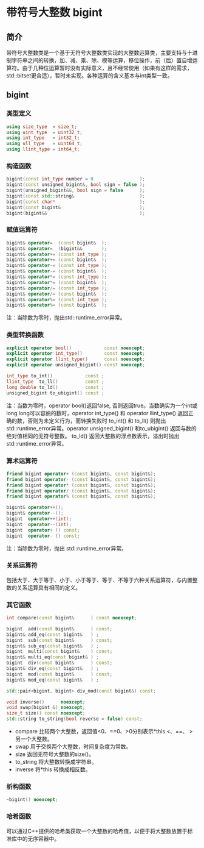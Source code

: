 # 带符号大整数 bigint

## 简介 
带符号大整数类是一个基于无符号大整数类实现的大整数运算类，主要支持与十进制字符串之间的转换，加、减、乘、除、模等运算，移位操作，前（后）置自增运算符。由于几种位运算暂时没有实际意义，且不经常使用（如果有这样的需求，std::bitset更合适），暂时未实现。各种运算的含义基本与int类型一致。

## bigint

### 类型定义
```cpp
using size_type  = size_t;
using uint_type  = uint32_t;
using int_type   = int32_t;
using ull_type   = uint64_t;
using llint_type = int64_t;
```

### 构造函数
```cpp
bigint(const int_type number = 0                 );
bigint(const unsigned_bigint&, bool sign = false );
bigint(unsigned_bigint&&, bool sign = false      );
bigint(const std::string&                        );
bigint(const char*                               );
bigint(const bigint&                             );
bigint(bigint&&                                  );
```

### 赋值运算符
```cpp
bigint& operator=  (const bigint&  );
bigint& operator=  (bigint&&       );
bigint& operator+= (const int_type );
bigint& operator+= (const bigint&  );
bigint& operator-= (const int_type );
bigint& operator-= (const bigint&  );
bigint& operator*= (const int_type );
bigint& operator*= (const bigint&  );
bigint& operator/= (const int_type );
bigint& operator/= (const bigint&  );
bigint& operator%= (const int_type );
bigint& operator%= (const bigint&  );
```
注：当除数为零时，抛出std::runtime_error异常。

### 类型转换函数
```cpp
explicit operator bool()            const noexcept;
explicit operator int_type()        const noexcept;
explicit operator llint_type()      const noexcept;
explicit operator unsigned_bigint() const noexcept;

int_type to_int()            const ;
llint_type  to_ll()          const ;
long double to_ld()          const ;
unsigned_bigint to_ubigint() const ;
```
注：当数为零时，operator bool()返回false, 否则返回true。当数确实为一个int或long long可以容纳的数时，operator int_type() 和 operator llint_type() 返回正确的数，否则为未定义行为，而转换失败时 to_int() 和 to_ll() 则抛出std::runtime_error异常。operator unsigned_bigint() 和to_ubigint() 返回与数的绝对值相同的无符号整数。 to_ld() 返回大整数的浮点数表示，溢出时抛出 std::runtime_error异常。

### 算术运算符
```cpp
friend bigint operator+ (const bigint&, const bigint&);
friend bigint operator- (const bigint&, const bigint&);
friend bigint operator* (const bigint&, const bigint&);
friend bigint operator/ (const bigint&, const bigint&);
friend bigint operator% (const bigint&, const bigint&);

bigint& operator++();
bigint& operator--();
bigint  operator++(int);
bigint  operator--(int);
bigint  operator+ () const;
bigint  operator- () const;
```
注：当除数为零时，抛出 std::runtime_error异常。

### 关系运算符
包括大于、大于等于、小于、小于等于、等于、不等于六种关系运算符，与内置整数的关系运算具有相同的定义。

### 其它函数
```cpp
int compare(const bigint&      ) const noexcept;

bigint  add(const bigint&      ) const;
bigint& add_eq(const bigint&   ) ;
bigint  sub(const bigint&      ) const;
bigint& sub_eq(const bigint&   ) ;
bigint  multi(const bigint&    ) const;
bigint& multi_eq(const bigint& ) ;
bigint  div(const bigint&      ) const;
bigint& div_eq(const bigint&   ) ;
bigint  mod(const bigint&      ) const;
bigint& mod_eq(const bigint&   ) ;

std::pair<bigint, bigint> div_mod(const bigint&) const;

void inverse()      noexcept;
void swap(bigint &) noexcept;
size_t size() const noexcept;
std::string to_string(bool reverse = false) const;
```
- compare 比较两个大整数，返回值<0、==0、>0分别表示*this <、==、 >另一个大整数。  
- swap 用于交换两个大整数，时间复杂度为常数。  
- size 返回无符号大整数的size()。   
- to_string 将大整数转换成字符串。  
- inverse  将*this 转换成相反数。

### 析构函数
```cpp
~bigint() noexcept;
```

### 哈希函数
可以通过C++提供的哈希类获取一个大整数的哈希值，以便于将大整数放置于标准库中的无序容器中。
